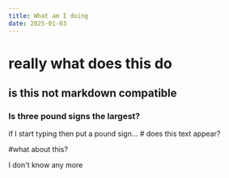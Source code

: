 ```yaml
---
title: What am I doing
date: 2025-01-03
---
```


# really what does this do

## is this not markdown compatible

### Is three pound signs the largest?

if I start typing then put a pound sign... # does this text appear?  

#what about this?

I don't know any more  
